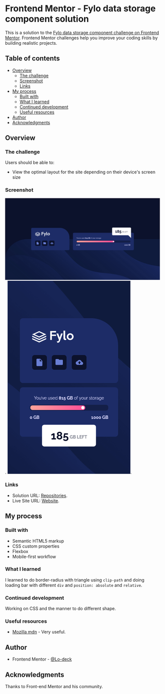 # Frontend Mentor - Fylo data storage component solution

This is a solution to the [Fylo data storage component challenge on Frontend Mentor](https://www.frontendmentor.io/challenges/fylo-data-storage-component-1dZPRbV5n). Frontend Mentor challenges help you improve your coding skills by building realistic projects. 

## Table of contents

- [Overview](#overview)
  - [The challenge](#the-challenge)
  - [Screenshot](#screenshot)
  - [Links](#links)
- [My process](#my-process)
  - [Built with](#built-with)
  - [What I learned](#what-i-learned)
  - [Continued development](#continued-development)
  - [Useful resources](#useful-resources)
- [Author](#author)
- [Acknowledgments](#acknowledgments)


## Overview

### The challenge

Users should be able to:

- View the optimal layout for the site depending on their device's screen size

### Screenshot

![screenshot desktop](https://github.com/Lo-Deck/Fylo-data-storage/blob/main/screenshot/Fylo%20data%20storage%20component-desktop.png).
![screenshot mobile](https://github.com/Lo-Deck/Fylo-data-storage/blob/main/screenshot/Fylo%20data%20storage%20component-mobile.png).

### Links

- Solution URL: [Repositories](https://github.com/Lo-Deck/Fylo-data-storage).
- Live Site URL: [Website](https://lo-deck.github.io/Fylo-data-storage/).

## My process

### Built with

- Semantic HTML5 markup
- CSS custom properties
- Flexbox
- Mobile-first workflow

### What I learned

I learned to do border-radius with triangle using `clip-path` and doing loading bar with different `div` and `position: absolute` and `relative`.


### Continued development

Working on CSS and the manner to do different shape.


### Useful resources

- [Mozilla mdn](https://developer.mozilla.org/) - Very useful.


## Author

- Frontend Mentor - [@Lo-deck](https://www.frontendmentor.io/profile/Lo-Deck)


## Acknowledgments

Thanks to Front-end Mentor and his community.

